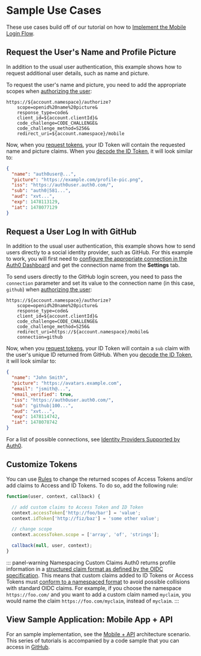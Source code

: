 # Sample Use Cases

These use cases build off of our tutorial on how to [Implement the Mobile Login Flow](/api-auth/tutorials/mobile-login-flow/overview-mobile-login-flow).

## Request the User's Name and Profile Picture

In addition to the usual user authentication, this example shows how to request additional user details, such as name and picture.

To request the user's name and picture, you need to add the appropriate scopes when [authorizing the user](/api-auth/tutorials/mobile-login-flow/authorize-user):

```text
https://${account.namespace}/authorize?
    scope=openid%20name%20picture&
    response_type=code&
    client_id=${account.clientId}&
    code_challenge=CODE_CHALLENGE&
    code_challenge_method=S256&
    redirect_uri=${account.namespace}/mobile
```

Now, when you [request tokens](/api-auth/tutorials/mobile-login-flow/request-tokens), your ID Token will contain the requested name and picture claims. When you [decode the ID Token](/tokens/id-token#id-token-payload), it will look similar to:

```json
{
  "name": "auth0user@...",
  "picture": "https://example.com/profile-pic.png",
  "iss": "https://auth0user.auth0.com/",
  "sub": "auth0|581...",
  "aud": "xvt...",
  "exp": 1478113129,
  "iat": 1478077129
}
```

## Request a User Log In with GitHub

In addition to the usual user authentication, this example shows how to send users directly to a social identity provider, such as GitHub. For this example to work, you will first need to [configure the appropriate connection in the Auth0 Dashboard](${manage_url}/#/connections/social) and get the connection name from the **Settings** tab.

To send users directly to the GitHub login screen, you need to pass the `connection` parameter and set its value to the connection name (in this case, `github`) when [authorizing the user](/api-auth/tutorials/mobile-login-flow/authorize-user):

```text
https://${account.namespace}/authorize?
    scope=openid%20name%20picture&
    response_type=code&
    client_id=${account.clientId}&
    code_challenge=CODE_CHALLENGE&
    code_challenge_method=S256&
    redirect_uri=https://${account.namespace}/mobile&
    connection=github
```

Now, when you [request tokens](/api-auth/tutorials/mobile-login-flow/request-tokens), your ID Token will contain a `sub` claim with the user's unique ID returned from GitHub. When you [decode the ID Token](/tokens/id-token#id-token-payload), it will look similar to:

```json
{
  "name": "John Smith",
  "picture": "https://avatars.example.com",
  "email": "jsmith@...",
  "email_verified": true,
  "iss": "https://auth0user.auth0.com/",
  "sub": "github|100...",
  "aud": "xvt...",
  "exp": 1478114742,
  "iat": 1478078742
}
```

For a list of possible connections, see [Identity Providers Supported by Auth0](/identityproviders).


## Customize Tokens

You can use [Rules](/rules) to change the returned scopes of Access Tokens and/or add claims to Access and ID Tokens. To do so, add the following rule:

```javascript
function(user, context, callback) {

  // add custom claims to Access Token and ID Token
  context.accessToken['http://foo/bar'] = 'value';
  context.idToken['http://fiz/baz'] = 'some other value';

  // change scope
  context.accessToken.scope = ['array', 'of', 'strings'];

  callback(null, user, context);
}
```

::: panel-warning Namespacing Custom Claims 
Auth0 returns profile information in a [structured claim format as defined by the OIDC specification](https://openid.net/specs/openid-connect-core-1_0.html#StandardClaims). This means that custom claims added to ID Tokens or Access Tokens must [conform to a namespaced format](/api-auth/tutorials/adoption/scope-custom-claims) to avoid possible collisions with standard OIDC claims. For example, if you choose the namespace `https://foo.com/` and you want to add a custom claim named `myclaim`, you would name the claim `https://foo.com/myclaim`, instead of `myclaim`. 
:::


## View Sample Application: Mobile App + API

For an sample implementation, see the [Mobile + API](/architecture-scenarios/application/mobile-api) architecture scenario. This series of tutorials is accompanied by a code sample that you can access in [GitHub](https://github.com/auth0-samples/auth0-pnp-exampleco-timesheets).
